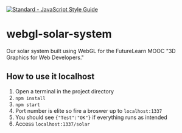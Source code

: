 [![Standard - JavaScript Style Guide](https://img.shields.io/badge/code%20style-standard-brightgreen.svg)](http://standardjs.com/)

# webgl-solar-system
Our solar system built using WebGL for the FutureLearn MOOC "3D Graphics for Web Developers."

## How to use it localhost
1. Open a terminal in the project directory
2. `npm install`
3. `npm start`
4. Port number is elite so fire a broswer up to `localhost:1337`
5. You should see `{"Test":"OK"}` if everything runs as intended
6. Access `localhost:1337/solar`

